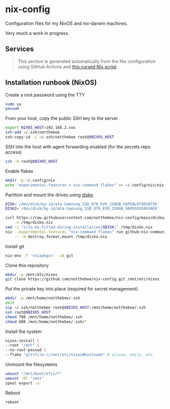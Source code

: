 # nix-config

Configuration files for my NixOS and nix-darwin machines.

Very much a work in progress.

## Services

> This section is generated automatically from the Nix configuration using GitHub Actions and [this cursed Nix script](bin/generateServicesTable.nix)

<!-- BEGIN SERVICE LIST -->
<!-- END SERVICE LIST -->

## Installation runbook (NixOS)

Create a root password using the TTY

```bash
sudo su
passwd
```

From your host, copy the public SSH key to the server

```bash
export NIXOS_HOST=192.168.2.xxx
ssh-add ~/.ssh/notthebee
ssh-copy-id -i ~/.ssh/notthebee root@$NIXOS_HOST
```

SSH into the host with agent forwarding enabled (for the secrets repo access)

```bash
ssh -A root@$NIXOS_HOST
```

Enable flakes

```bash
mkdir -p ~/.config/nix
echo "experimental-features = nix-command flakes" >> ~/.config/nix/nix.conf
```

Partition and mount the drives using [disko](https://github.com/nix-community/disko)

```bash
DISK='/dev/disk/by-id/ata-Samsung_SSD_870_EVO_250GB_S6PENL0T902873K'
DISK2='/dev/disk/by-id/ata-Samsung_SSD_870_EVO_250GB_S6PE58S586SAER'

curl https://raw.githubusercontent.com/notthebee/nix-config/main/disko/zfs-root/default.nix \
    -o /tmp/disko.nix
sed -i "s|to-be-filled-during-installation|$DISK|" /tmp/disko.nix
nix --experimental-features "nix-command flakes" run github:nix-community/disko \
    -- -m destroy,format,mount /tmp/disko.nix
```

Install git

```bash
nix-env -f '<nixpkgs>' -iA git
```

Clone this repository

```bash
mkdir -p /mnt/etc/nixos
git clone https://github.com/notthebee/nix-config.git /mnt/etc/nixos
```

Put the private key into place (required for secret management)

```bash
mkdir -p /mnt/home/notthebee/.ssh
exit
scp ~/.ssh/notthebee root@$NIXOS_HOST:/mnt/home/notthebee/.ssh
ssh root@$NIXOS_HOST
chmod 700 /mnt/home/notthebee/.ssh
chmod 600 /mnt/home/notthebee/.ssh/*
```

Install the system

```bash
nixos-install \
--root "/mnt" \
--no-root-passwd \
--flake "git+file:///mnt/etc/nixos#hostname" # alison, emily, etc.
```

Unmount the filesystems

```bash
umount "/mnt/boot/efis/*"
umount -Rl "/mnt"
zpool export -a
```

Reboot

```bash
reboot
```
